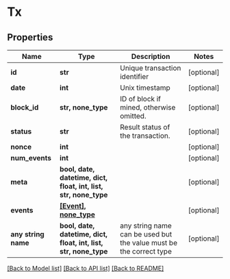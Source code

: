 # Tx


## Properties
Name | Type | Description | Notes
------------ | ------------- | ------------- | -------------
**id** | **str** | Unique transaction identifier | [optional] 
**date** | **int** | Unix timestamp | [optional] 
**block_id** | **str, none_type** | ID of block if mined, otherwise omitted. | [optional] 
**status** | **str** | Result status of the transaction. | [optional] 
**nonce** | **int** |  | [optional] 
**num_events** | **int** |  | [optional] 
**meta** | **bool, date, datetime, dict, float, int, list, str, none_type** |  | [optional] 
**events** | [**[Event], none_type**](Event.md) |  | [optional] 
**any string name** | **bool, date, datetime, dict, float, int, list, str, none_type** | any string name can be used but the value must be the correct type | [optional]

[[Back to Model list]](../README.md#documentation-for-models) [[Back to API list]](../README.md#documentation-for-api-endpoints) [[Back to README]](../README.md)


